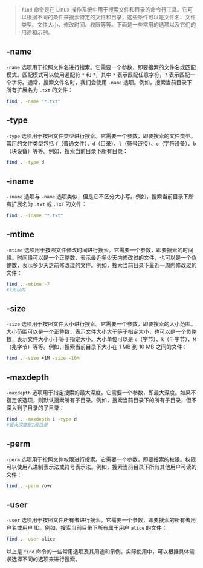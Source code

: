 > `find` 命令是在 Linux 操作系统中用于搜索文件和目录的命令行工具。它可以根据不同的条件来搜索特定的文件和目录，这些条件可以是文件名、文件类型、文件大小、修改时间、权限等等。下面是一些常用的选项以及它们的用途和示例。

## -name

`-name` 选项用于按照文件名进行搜索。它需要一个参数，即要搜索的文件名或匹配模式。匹配模式可以使用通配符 `*` 和 `?`，其中 `*` 表示匹配任意字符，`?` 表示匹配一个字符。通常，搜索文件名时，我们会使用 `-name` 选项。例如，搜索当前目录下所有扩展名为 `.txt` 的文件：

```bash
find . -name "*.txt"
```

## -type

`-type` 选项用于按照文件类型进行搜索。它需要一个参数，即要搜索的文件类型。常用的文件类型包括 `f`（普通文件）、`d`（目录）、`l`（符号链接）、`c`（字符设备）、`b`（块设备）等等。例如，搜索当前目录下所有目录：

```bash
find . -type d
```

## -iname

`-iname` 选项与 `-name` 选项类似，但是它不区分大小写。例如，搜索当前目录下所有扩展名为 `.txt` 或 `.TXT` 的文件：

```bash
find . -iname "*.txt"
```

## -mtime

`-mtime` 选项用于按照文件修改时间进行搜索。它需要一个参数，即要搜索的时间段。时间段可以是一个正整数，表示最近多少天内修改过的文件，也可以是一个负整数，表示多少天之前修改过的文件。例如，搜索当前目录下最近一周内修改过的文件：

```bash
find . -mtime -7
#7天以内
```

## -size

`-size` 选项用于按照文件大小进行搜索。它需要一个参数，即要搜索的大小范围。大小范围可以是一个正整数，表示文件大小大于等于指定大小，也可以是一个负整数，表示文件大小小于等于指定大小。大小单位可以是 `c`（字节）、`k`（千字节）、`M`（兆字节）等等。例如，搜索当前目录下大小在 1 MB 到 10 MB 之间的文件：

```bash
find . -size +1M -size -10M
```

## -maxdepth

`-maxdepth` 选项用于指定搜索的最大深度。它需要一个参数，即最大深度。如果不指定该选项，则默认搜索所有子目录。例如，搜索当前目录下的所有子目录，但不深入到子目录的子目录：

```bash
find . -maxdepth 1 -type d
#最大深度是1层目录
```

## -perm

`-perm` 选项用于按照文件权限进行搜索。它需要一个参数，即要搜索的权限。权限可以使用八进制表示法或符号表示法。例如，搜索当前目录下所有其他用户可读的文件：

```bash
find . -perm /o+r
```

## -user

`-user` 选项用于按照文件所有者进行搜索。它需要一个参数，即要搜索的所有者用户名或用户 ID。例如，搜索当前目录下所有属于用户 `alice` 的文件：

```bash
find . -user alice
```

以上是 `find` 命令的一些常用选项及其用途和示例。实际使用中，可以根据具体需求选择不同的选项来进行搜索。